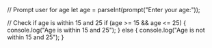 // Prompt user for age
let age = parseInt(prompt("Enter your age:"));

// Check if age is within 15 and 25
if (age >= 15 && age <= 25) {
    console.log("Age is within 15 and 25");
} else {
    console.log("Age is not within 15 and 25");
}

